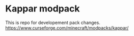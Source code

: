 # Kappar modpack
This is repo for developement pack changes.
https://www.curseforge.com/minecraft/modpacks/kappar/